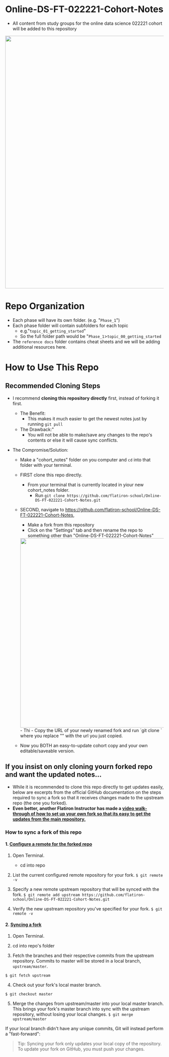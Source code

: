 

# Online-DS-FT-022221-Cohort-Notes
- All content from study groups for the online data science 022221 cohort will be added to this repository 

<img src="./assets/images/flatironschool_banner.jpg" width=800px>

# Repo Organization
- Each phase will have its own folder. (e.g. "`Phase_1`")
- Each phase folder will contain subfolders for each topic
    - e.g."`topic_01_getting_started`"
    - So the full folder path would be "`Phase_1`>`topic_00_getting_started`
- The `reference docs` folder contains cheat sheets and we will be adding additional resources here. 


# How to Use This Repo
## Recommended Cloning Steps
- I recommend **cloning this repository directly** first, instead of forking it first. 
    - The Benefit:
        - This makes it much easier to get the newest notes just by running `git pull`
    - The Drawback:"
        - You will not be able to make/save any changes to the repo's contents or else it will cause sync conflicts. 

- The Compromise/Solution:
    - Make  a "cohort_notes" folder on you computer and `cd` into that folder with your terminal.
    - FIRST clone this repo directly. 
        - From your terminal that is currently located in yiour new cohort_notes folder. 
            - Run `git clone https://github.com/flatiron-school/Online-DS-FT-022221-Cohort-Notes.git`

    - SECOND, navigate to https://github.com/flatiron-school/Online-DS-FT-022221-Cohort-Notes,
        - Make a fork from this repository
        - Click on the "Settings" tab and then rename the repo to something other than "Online-DS-FT-022221-Cohort-Notes" 
        <img src="./assets/images/rename_repo.png" width=600px>
            - Thi
        - Copy the URL of your newly renamed fork and run `git clone <your-repo-url-here>` where you replace "<your-repo-url-here>" with the url you just copied. 

    - Now you BOTH an easy-to-update cohort copy and your own editable/saveable version. 


## If you **insist** on only cloning yourn forked repo and want the updated notes...

- While it is recommended to clone this repo directly to get updates easily, below are excerpts from the official GitHub documentation on the steps required to sync a fork so that it receives changes made to the upstream repo (the one you forked). 
- **Even better, another Flatiron Instructor has made a [video walk-through of how to set up your own fork so that its easy to get the updates from the main repository.](https://youtu.be/UHASy7vpOIQ)**

### How to sync a fork of this repo


#### 1. [Configure a remote for the forked repo](https://help.github.com/en/github/collaborating-with-issues-and-pull-requests/configuring-a-remote-for-a-fork)
1. Open Terminal.
    - cd into repo
2. List the current configured remote repository for your fork.
`$ git remote -v`
3. Specify a new remote upstream repository that will be synced with the fork.
`$ git remote add upstream https://github.com/flatiron-school/Online-DS-FT-022221-Cohort-Notes.git`

4. Verify the new upstream repository you've specified for your fork.
`$ git remote -v`

#### 2. [Syncing a fork]( https://help.github.com/en/github/collaborating-with-issues-and-pull-requests/syncing-a-fork)

1. Open Terminal.

2. cd into repo's folder
    
3. Fetch the branches and their respective commits from the upstream repository. Commits to master will be stored in a local branch, `upstream/master`.

`$ git fetch upstream`


4. Check out your fork's local master branch.

`$ git checkout master`

5. Merge the changes from upstream/master into your local master branch. This brings your fork's master branch into sync with the upstream repository, without losing your local changes.
`$ git merge upstream/master`

If your local branch didn't have any unique commits, Git will instead perform a "fast-forward":


> Tip: Syncing your fork only updates your local copy of the repository. To update your fork on GitHub, you must push your changes.



 
